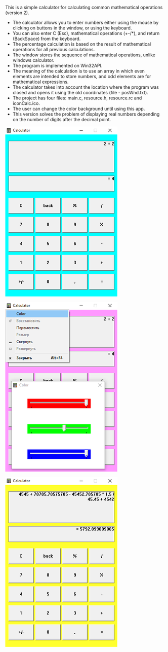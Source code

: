 This is a simple calculator for calculating common mathematical operations (version 2).
- The calculator allows you to enter numbers either using the mouse by clicking on buttons in the window, or using the keyboard.
- You can also enter C (Esc), mathematical operations (+-/*), and return (BackSpace) from the keyboard.
- The percentage calculation is based on the result of mathematical operations for all previous calculations.
- The window stores the sequence of mathematical operations, unlike windows calculator.
- The program is implemented on Win32API.
- The meaning of the calculation is to use an array in which even elements are intended to store numbers, and odd elements are for mathematical expressions.
- The calculator takes into account the location where the program was closed and opens it using the old coordinates (file - posWnd.txt).
- The project has four files: main.c, resource.h, resource.rc and iconCalc.ico.
- The user can change the color background until using this app.
- This version solves the problem of displaying real numbers depending on the number of digits after the decimal point.

![Image alt](https://github.com/Alex-0024/Calculator-WIN32API-version-2/blob/main/CalcShow_0.png)

![Image alt](https://github.com/Alex-0024/Calculator-WIN32API-version-2/blob/main/CalcShow_1.png)

![Image alt](https://github.com/Alex-0024/Calculator-WIN32API-version-2/blob/main/CalcShow_2.png)
